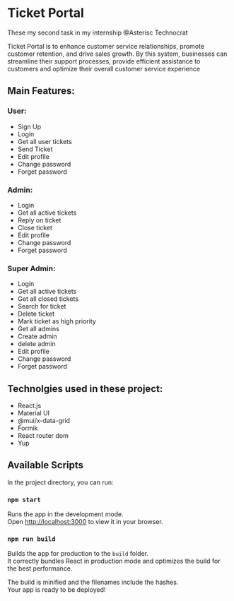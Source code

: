 # Ticket Portal

These my second task in my internship @Asterisc Technocrat

Ticket Portal is to enhance customer service relationships, promote customer retention, and drive sales growth. By this system, businesses can streamline their support processes, provide efficient assistance to customers and optimize their overall customer service experience

## Main Features:

### User:

* Sign Up
* Login
* Get all user tickets
* Send Ticket
* Edit profile
* Change password
* Forget password
  
### Admin:

* Login
* Get all active tickets  
* Reply on ticket
* Close ticket
* Edit profile
* Change password
* Forget password

### Super Admin:

* Login
* Get all active tickets  
* Get all closed tickets
* Search for ticket
* Delete ticket
* Mark ticket as high priority
* Get all admins
* Create admin
* delete admin
* Edit profile
* Change password
* Forget password

## Technolgies used in these project:

* React.js
* Material UI
* @mui/x-data-grid
* Formik
* React router dom
* Yup
  
## Available Scripts

In the project directory, you can run:

### `npm start`

Runs the app in the development mode.\
Open [http://localhost:3000](http://localhost:3000) to view it in your browser.

### `npm run build`

Builds the app for production to the `build` folder.\
It correctly bundles React in production mode and optimizes the build for the best performance.

The build is minified and the filenames include the hashes.\
Your app is ready to be deployed!


